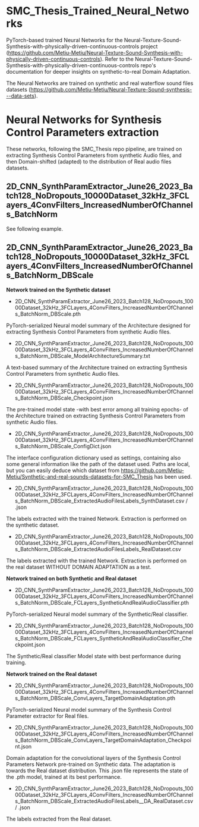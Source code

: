 # SMC_Thesis_Trained_Neural_Networks
PyTorch-based trained Neural Networks for the Neural-Texture-Sound-Synthesis-with-physically-driven-continuous-controls project (https://github.com/Metiu-Metiu/Neural-Texture-Sound-Synthesis-with-physically-driven-continuous-controls).
Refer to the Neural-Texture-Sound-Synthesis-with-physically-driven-continuous-controls repo's documentation for deeper insights on synthetic-to-real Domain Adaptation.

The Neural Networks are trained on synthetic and real waterflow sound files datasets (https://github.com/Metiu-Metiu/Neural-Texture-Sound-synthesis---data-sets).

# Neural Networks for Synthesis Control Parameters extraction
These networks, following the SMC_Thesis repo pipeline, are trained on extracting Synthesis Control Parameters from synthetic Audio files, and then Domain-shifted (adapted) to the distribution of Real audio files datasets.

## 2D_CNN_SynthParamExtractor_June26_2023_Batch128_NoDropouts_10000Dataset_32kHz_3FCLayers_4ConvFilters_IncreasedNumberOfChannels_BatchNorm

See following example.

## 2D_CNN_SynthParamExtractor_June26_2023_Batch128_NoDropouts_10000Dataset_32kHz_3FCLayers_4ConvFilters_IncreasedNumberOfChannels_BatchNorm_DBScale

<b> Network trained on the Synthetic dataset </b>

- 2D_CNN_SynthParamExtractor_June26_2023_Batch128_NoDropouts_10000Dataset_32kHz_3FCLayers_4ConvFilters_IncreasedNumberOfChannels_BatchNorm_DBScale.pth

PyTorch-serialized Neural model summary of the Architecture designed for extracting Synthesis Control Parameters from synthetic Audio files.

- 2D_CNN_SynthParamExtractor_June26_2023_Batch128_NoDropouts_10000Dataset_32kHz_3FCLayers_4ConvFilters_IncreasedNumberOfChannels_BatchNorm_DBScale_ModelArchitectureSummary.txt

A text-based summary of the Architecture trained on extracting Synthesis Control Parameters from synthetic Audio files.

- 2D_CNN_SynthParamExtractor_June26_2023_Batch128_NoDropouts_10000Dataset_32kHz_3FCLayers_4ConvFilters_IncreasedNumberOfChannels_BatchNorm_DBScale_Checkpoint.json

The pre-trained model state -with best error among all training epochs- of the Architecture trained on extracting Synthesis Control Parameters from synthetic Audio files.

- 2D_CNN_SynthParamExtractor_June26_2023_Batch128_NoDropouts_10000Dataset_32kHz_3FCLayers_4ConvFilters_IncreasedNumberOfChannels_BatchNorm_DBScale_ConfigDict.json

The interface configuration dictionary used as settings, containing also some general information like the path of the dataset used. Paths are local, but you can easily deduce which dataset from https://github.com/Metiu-Metiu/Synthetic-and-real-sounds-datasets-for-SMC_Thesis has been used.

- 2D_CNN_SynthParamExtractor_June26_2023_Batch128_NoDropouts_10000Dataset_32kHz_3FCLayers_4ConvFilters_IncreasedNumberOfChannels_BatchNorm_DBScale_ExtractedAudioFilesLabels_SynthDataset.csv / .json

The labels extracted with the trained Network. Extraction is performed on the synthetic dataset.

- 2D_CNN_SynthParamExtractor_June26_2023_Batch128_NoDropouts_10000Dataset_32kHz_3FCLayers_4ConvFilters_IncreasedNumberOfChannels_BatchNorm_DBScale_ExtractedAudioFilesLabels_RealDataset.csv

The labels extracted with the trained Network. Extraction is performed on the real dataset WITHOUT DOMAIN ADAPTATION as a test.

<b> Network trained on both Synthetic and Real dataset </b>

- 2D_CNN_SynthParamExtractor_June26_2023_Batch128_NoDropouts_10000Dataset_32kHz_3FCLayers_4ConvFilters_IncreasedNumberOfChannels_BatchNorm_DBScale_FCLayers_SyntheticAndRealAudioClassifier.pth

PyTorch-serialized Neural model summary of the Synthetic/Real classifier.

- 2D_CNN_SynthParamExtractor_June26_2023_Batch128_NoDropouts_10000Dataset_32kHz_3FCLayers_4ConvFilters_IncreasedNumberOfChannels_BatchNorm_DBScale_FCLayers_SyntheticAndRealAudioClassifier_Checkpoint.json

The Synthetic/Real classifier Model state with best performance during training.

<b> Network trained on the Real dataset </b>

- 2D_CNN_SynthParamExtractor_June26_2023_Batch128_NoDropouts_10000Dataset_32kHz_3FCLayers_4ConvFilters_IncreasedNumberOfChannels_BatchNorm_DBScale_ConvLayers_TargetDomainAdaptation.pth

PyTorch-serialized Neural model summary of the Synthesis Control Parameter extractor for Real files.

- 2D_CNN_SynthParamExtractor_June26_2023_Batch128_NoDropouts_10000Dataset_32kHz_3FCLayers_4ConvFilters_IncreasedNumberOfChannels_BatchNorm_DBScale_ConvLayers_TargetDomainAdaptation_Checkpoint.json

Domain adaptation for the convolutional layers of the Synthesis Control Parameters Network pre-trained on Synthetic data. The adaptation is towards the Real dataset distribution.
This .json file represents the state of the .pth model, trained at its best performance.

- 2D_CNN_SynthParamExtractor_June26_2023_Batch128_NoDropouts_10000Dataset_32kHz_3FCLayers_4ConvFilters_IncreasedNumberOfChannels_BatchNorm_DBScale_ExtractedAudioFilesLabels__DA_RealDataset.csv / .json

The labels extracted from the Real dataset.
